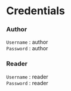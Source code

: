 # Credentials

### Author
`Username` : author  
`Password` : author 


### Reader
`Username` : reader   
`Password` : reader  